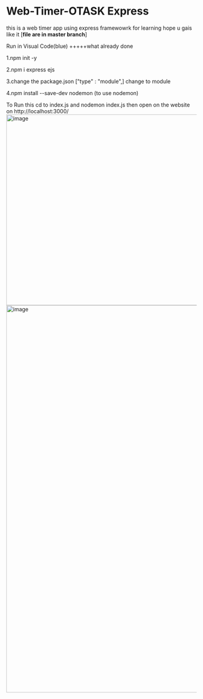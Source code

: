 # Web-Timer-OTASK Express 
this is a web timer app using express framewowrk for learning hope u gais like it
[**file are in master branch**]

Run in Visual Code(blue)
+++++what already done


1.npm init -y 


2.npm i express ejs


3.change the package.json ["type" : "module",] change to module


4.npm install --save-dev nodemon (to use nodemon)



To Run this cd to index.js and nodemon index.js then open on the website on http://localhost:3000/
<img width="1435" height="504" alt="image" src="https://github.com/user-attachments/assets/2cf8244f-89dc-4964-a1e0-0d8aa47f1db2" />
<img width="1919" height="1023" alt="image" src="https://github.com/user-attachments/assets/687ff2d6-ccfc-49b3-a876-6b219034f538" />
